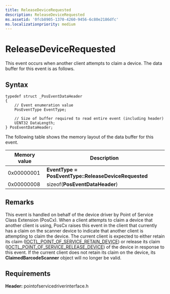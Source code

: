 ```yaml
---
title: ReleaseDeviceRequested
description: ReleaseDeviceRequested
ms.assetid: '0fcb8905-1370-4260-9456-6c80e2186dfc'
ms.localizationpriority: medium
---
```


# ReleaseDeviceRequested


This event occurs when another client attempts to claim a device. The data buffer for this event is as follows.

Syntax
------

``` syntax
typedef struct _PosEventDataHeader
{
    // Event enumeration value
    PosEventType EventType;

    // Size of buffer required to read entire event (including header)
    UINT32 DataLength;
} PosEventDataHeader;
```

The following table shows the memory layout of the data buffer for this event.

| Memory value          | Description                                                     |
|-----------------------|-----------------------------------------------------------------|
| 0x00000001 | **EventType = PosEventType::ReleaseDeviceRequested** |
| 0x00000008 | sizeof(**PosEventDataHeader**)                       |



Remarks
-------

This event is handled on behalf of the device driver by Point of Service Class Extension (PosCx). When a client attempts to claim a device that another client is using, PosCx raises this event in the client that currently has a claim on the scanner device to indicate that another client is attempting to claim the device. The current client is expected to either retain its claim ([IOCTL\_POINT\_OF\_SERVICE\_RETAIN\_DEVICE](https://msdn.microsoft.com/library/windows/hardware/dn772117)) or release its claim ([IOCTL\_POINT\_OF\_SERVICE\_RELEASE\_DEVICE](https://msdn.microsoft.com/library/windows/hardware/dn772112)) of the device in response to this event. If the current client does not retain its claim on the device, its **ClaimedBarcodeScanner** object will no longer be valid.

Requirements
------------

**Header:** pointofservicedriverinterface.h










